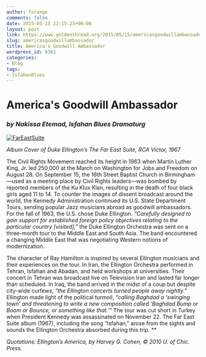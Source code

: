 ```yaml
---
author: Torange
comments: false
date: 2015-05-15 22:15:23+00:00
layout: post
link: https://www.goldenthread.org/2015/05/15/americasgoodwillambassador/
slug: americasgoodwillambassador
title: America's Goodwill Ambassador
wordpress_id: 9361
categories:
- Blog
tags:
- IsfahanBlues
---
```


# **America's Goodwill Ambassador**




### _by Nakissa Etemad, Isfahan Blues Dramaturg_


[![FarEastSuite](https://www.goldenthread.org/wp-content/uploads/2015/05/FarEastSuite.jpg)](https://www.goldenthread.org/2015/05/15/americasgoodwillambassador/fareastsuite/)


_Album Cover of Duke Ellington’s The Far East Suite, RCA Victor, 1967_


The Civil Rights Movement reached its height in 1963 when Martin Luther King, Jr. led 250,000 at the March on Washington for Jobs and Freedom on August 28. On September 15, the 16th Street Baptist Church in Birmingham—used as a meeting place by Civil Rights leaders—was bombed by reported members of the Ku Klux Klan, resulting in the death of four black girls aged 11 to 14. To counter the images of dissent broadcast around the world, the Kennedy Administration continued its U.S. State Department Tours, sending popular Jazz musicians abroad as goodwill ambassadors. <!-- more -->For the fall of 1963, the U.S. chose Duke Ellington. _“Carefully designed to gain support for established foreign policy objectives relating to the particular country [visited],”_ the Duke Ellington Orchestra was sent on a three-month tour to the Middle East and South Asia. The band encountered a changing Middle East that was negotiating Western notions of modernization.

The character of Ray Hamilton is inspired by several Ellington musicians and their experiences on the tour. In Iran, the Ellington Orchestra performed in Tehran, Isfahan and Abadan, and held workshops at universities. Their concert in Tehran was broadcast live on Television Iran and lasted far longer than scheduled. In Iraq, the band arrived in the midst of a coup but despite city-wide curfews, _“the Ellington concerts turned people away nightly.”_ Ellington made light of the political turmoil, _“calling Baghdad a ‘swinging town’ and threatening to write a new composition called ‘Baghdad Bump or Boom or Bounce, or something like that.’”_ The tour was cut short in Turkey when President Kennedy was assassinated on November 22. The Far East Suite album (1967), including the song “Isfahan,” arose from the sights and sounds the Ellington Orchestra absorbed during this trip. **

_Quotations: Ellington’s America, by Harvey G. Cohen, © 2010 U. of Chic. Press._
